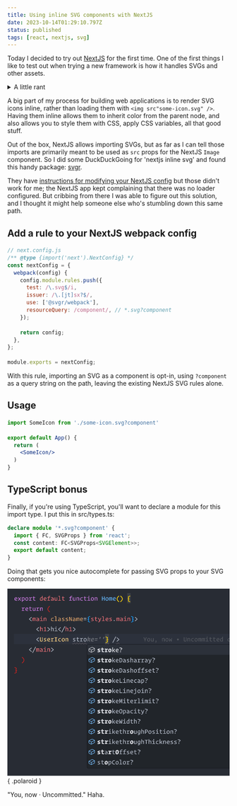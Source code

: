 ```yaml
---
title: Using inline SVG components with NextJS
date: 2023-10-14T01:29:10.797Z
status: published
tags: [react, nextjs, svg]
---
```


Today I decided to try out [NextJS](https://nextjs.org) for the first time. One of the first things I like to test out when trying a new framework is how it handles SVGs and other assets.

<details>
  <summary>A little rant</summary>

_In so many apps I've worked on, images and other assets are treated as second-class citizens, relegated to some root-level assets directory where they may or may not get used, just sitting there collecting dust. I much prefer to treat assets as first-class dependencies and colocate them next to the components that use them. This allows the file structure of the app to express these relationships more clearly, so it's obvious what images are being used by which parts your application or website. This is especially useful if you're jumping among different projects, where you might not work on a given project for months at a time and then have to come back and refamiliarize yourself._

</details>

A big part of my process for building web applications is to render SVG icons inline, rather than loading them with `<img src"some-icon.svg" />`. Having them inline allows them to inherit color from the parent node, and also allows you to style them with CSS, apply CSS variables, all that good stuff.

Out of the box, NextJS allows importing SVGs, but as far as I can tell those imports are primarily meant to be used as `src` props for the NextJS `Image` component. So I did some <span title="Fuck Google">DuckDuckGoing</span> for 'nextjs inline svg' and found this handy package: [svgr](https://react-svgr.com).

They have [instructions for modifying your NextJS config](https://react-svgr.com/docs/next/) but those didn't work for me; the NextJS app kept complaining that there was no loader configured. But cribbing from there I was able to figure out this solution, and I thought it might help someone else who's stumbling down this same path.

## Add a rule to your NextJS webpack config

```javascript
// next.config.js
/** @type {import('next').NextConfig} */
const nextConfig = {
  webpack(config) {
    config.module.rules.push({
      test: /\.svg$/i,
      issuer: /\.[jt]sx?$/,
      use: ['@svgr/webpack'],
      resourceQuery: /component/, // *.svg?component
    });

    return config;
  },
};

module.exports = nextConfig;
```

With this rule, importing an SVG as a component is opt-in, using `?component` as a query string on the path, leaving the existing NextJS SVG rules alone.

## Usage

```jsx
import SomeIcon from './some-icon.svg?component'

export default App() {
  return (
    <SomeIcon/>
  )
}
```

## TypeScript bonus

Finally, if you're using TypeScript, you'll want to declare a module for this import type. I put this in src/types.ts:

```typescript
declare module '*.svg?component' {
  import { FC, SVGProps } from 'react';
  const content: FC<SVGProps<SVGElement>>;
  export default content;
}
```

Doing that gets you nice autocomplete for passing SVG props to your SVG components:

![SVG Autocomplete](./svg-autocomplete.png){ .polaroid }

"You, now · Uncommitted." Haha.
